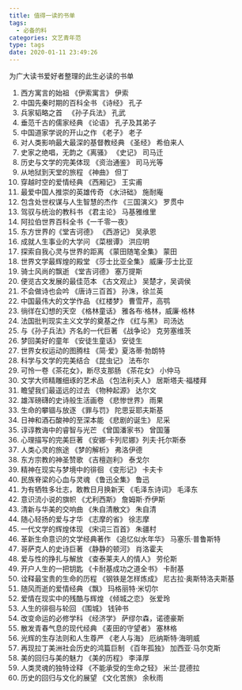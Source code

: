 ```yaml
---
title: 值得一读的书单
tags:
  - 必备的料
categories: 文艺青年范
type: tags
date: 2020-01-11 23:49:26
---
```



为广大读书爱好者整理的此生必读的书单

<!-- more -->


1. 西方寓言的始祖 《伊索寓言》 伊索 
2. 中国先秦时期的百科全书 《诗经》 孔子 
3. 兵家韬略之首   《孙子兵法》 孔武 
4. 垂范千古的儒家经典 《论语》 孔子及其弟子 
5. 中国道家学说的开山之作 《老子》 老子 
6. 对人类影响最大最深的基督教经典 《圣经》 希伯来人 
7. 史家之绝唱，无韵之《离骚》 《史记》 司马迁 
8. 历史与文学的完美体现 《资治通鉴》 司马光等 
9. 从地狱到天堂的旅程 《神曲》 但丁 
10. 穿越时空的爱情经典 《西厢记》 王实甫 
11. 最爱中国人推崇的英雄传奇 《水浒础》 施耐庵 
12. 包含处世权谋与人生智慧的杰作 《三国演义》 罗贯中 
13. 驾驭与统治的教科书 《君主论》 马基雅维里 
14. 阿拉伯世界百科全书《一千零一夜》
15. 东方世界的《堂吉诃德》 《西游记》 吴承恩 
16. 成就人生事业的大学问 《菜根谭》 洪应明 
17. 探索自我心灵与世界的距离 《蒙田随笔全集》 蒙田 
18. 世界文学最辉煌的殿堂 《莎士比亚全集》 威廉·莎士比亚 
19. 骑士风尚的飘逝 《堂吉诃德》 塞万提斯 
20. 便览古文发展的最佳范本 《古文观止》 吴楚才，吴调侯 
21. 不会做诗也会吟 《唐诗三百首》 孙洙，徐兰英 
22. 中国最伟大的文学作品 《红楼梦》 曹雪芹，高鹗 
23. 徜徉在幻想的天空 《格林童话》 雅各布·格林，威廉·格林 
24. 法国批判现实主义文学的奠基之作 《红与黑》 司汤达 
25. 与《孙子兵法》齐名的一代巨著 《战争论》 克劳塞维茨 
26. 梦回美好的童年 《安徒生童话》 安徒生 
27. 世界女权运动的图腾柱 《简·爱》夏洛蒂·勃朗特 
28. 科学与文学的完美结合 《昆虫记》 法布尔 
29. 可怜一卷《茶花女》，断尽支那肠 《茶花女》 小仲马 
30. 文学大师精雕细琢的艺术品 《包法利夫人》 居斯塔夫·福楼拜 
31. 瞻望我们最遥远的过去 《物种起源》 达尔文 
32. 雄浑磅礴的史诗般生活画卷 《悲惨世界》 雨果 
33. 生命的攀锢与放逐 《罪与罚》 陀思妥耶夫斯基 
34. 日神和酒石酸神的至深本能 《悲剧的诞生》 尼采 
35. 谆谆教诲中的睿智与光芒 《曾国潘家书》 曾国藩 
36. 心理描写的完美巨著 《安娜·卡列尼娜》列夫·托尔斯泰 
37. 人类心灵的旅途 《梦的解析》 弗洛伊德 
38. 东方宗教的神圣赞歌 《吉檀迦利》 泰戈尔 
39. 精神在现实与梦境中的徘徊 《变形记》 卡夫卡 
40. 民族脊梁的心血与灵魂 《鲁迅全集》 鲁迅 
41. 为有牺牲多壮志，敢教日月换新天 《毛泽东诗词》 毛泽东 
42. 意识流小说的旗帜 《尤利西斯》 詹姆斯·乔伊斯 
43. 清新与华美的交响曲 《朱自清散文》 朱自清 
44. 随心轻扬的爱与才华 《志摩的省》 徐志摩 
45. 一代文学的辉煌体现 《宋词三百首》 朱疆村 
46. 革新生命意识的文学经典著作 《追忆似水年华》 马塞乐·普鲁斯特 
47. 哥萨克人的史诗巨著 《静静的顿河》 肖洛霍夫 
48. 爱与性的挣扎与解放 《查泰莱夫人的情人》 劳伦斯 
49. 开户人生的一把钥匙 《卡耐基成功之道全书》 卡耐基 
50. 诠释最宝贵的生命的历程 《钢铁是怎样炼成》 尼古拉·奥斯特洛夫斯基 
51. 随风而逝的爱情经典 《飘》 玛格丽特·米切尔 
52. 爱情在现实中的残酷与辉煌 《倾城之恋》 张爱玲 
53. 人生的徘徊与轮回 《围城》 钱钟书 
54. 改变命运的必修学科 《经济学》 萨缪尔森，诺德豪斯 
55. 散发青春气息的现代经典 《麦田的守望者》 塞林格 
56. 光辉的生存法则和人生尊严 《老人与海》 厄纳斯特·海明威 
57. 再现拉丁美洲社会历史的鸿篇巨制 《百年孤独》 加西亚·马尔克斯 
58. 美的回归与美的魅力 《美的历程》 李泽厚 
59. 人类灵魂的独特诠释 《不能承受的生命之轻》 米兰·昆德拉 
60. 历史的回归与文化的展望 《文化苦旅》 余秋雨
